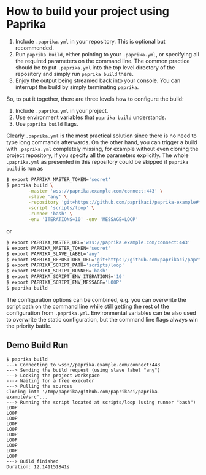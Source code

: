 # How to build your project using Paprika #

1. Include `.paprika.yml` in your repository. This is optional but recommended.
2. Run `paprika build`, either pointing to your `.paprika.yml`, or specifying
   all the required parameters on the command line. The common practice should
   be to put `.paprika.yml` into the top level directory of the repository and
   simply run `paprika build` there.
3. Enjoy the output being streamed back into your console. You can interrupt
   the build by simply terminating `paprika`.

So, to put it together, there are three levels how to configure the build:

1. Include `.paprika.yml` in your project.
2. Use environment variables that `paprika build` understands.
3. Use `paprika build` flags.

Clearly `.paprika.yml` is the most practical solution since there is no need
to type long commands afterwards. On the other hand, you can trigger a build
with `.paprika.yml` completely missing, for example without even cloning the
project repository, if you specify all the parameters explicitly. The whole
`.paprika.yml` as presented in this repository could be skipped if `paprika
build` is run as

```bash
$ export PAPRIKA_MASTER_TOKEN='secret'
$ paprika build \
        -master 'wss://paprika.example.com/connect:443' \
		-slave 'any' \
        -repository 'git+https://github.com/paprikaci/paprika-example#master' \
        -script 'scripts/loop' \
		-runner 'bash' \
		-env 'ITERATIONS=10' -env 'MESSAGE=LOOP'
```

or

```bash
$ export PAPRIKA_MASTER_URL='wss://paprika.example.com/connect:443'
$ export PAPRIKA_MASTER_TOKEN='secret'
$ export PAPRIKA_SLAVE_LABEL='any'
$ export PAPRIKA_REPOSITORY_URL='git+https://github.com/paprikaci/paprika-example'
$ export PAPRIKA_SCRIPT_PATH='scripts/loop'
$ export PAPRIKA_SCRIPT_RUNNER='bash'
$ export PAPRIKA_SCRIPT_ENV_ITERATIONS='10'
$ export PAPRIKA_SCRIPT_ENV_MESSAGE='LOOP'
$ paprika build
```

The configuration options can be combined, e.g. you can overwrite the script
path on the command line while still getting the rest of the configuration from
`.paprika.yml`. Environmental variables can be also used to overwrite the static
configuration, but the command line flags always win the priority battle.

## Demo Build Run ##

```
$ paprika build
---> Connecting to wss://paprika.example.com/connect:443
---> Sending the build request (using slave label "any")
---> Locking the project workspace
---> Waiting for a free executor
---> Pulling the sources
Cloning into '/tmp/paprika/github.com/paprikaci/paprika-example/src'...
---> Running the script located at scripts/loop (using runner "bash")
LOOP
LOOP
LOOP
LOOP
LOOP
LOOP
LOOP
LOOP
LOOP
LOOP
---> Build finished
Duration: 12.141151841s
```
